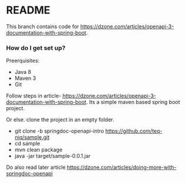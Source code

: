 # README #

This branch contains code for https://dzone.com/articles/openapi-3-documentation-with-spring-boot.

### How do I get set up? ###
Preerquisites:
* Java 8  
* Maven 3  
* Git  

Follow steps in article- https://dzone.com/articles/openapi-3-documentation-with-spring-boot.
Its a simple maven based spring boot project.

Or else.
clone the project in an empty folder.   
* git clone -b springdoc-openapi-intro https://github.com/teq-niq/sample.git  
* cd sample  
* mvn clean package  
* java -jar target/sample-0.0.1.jar  
  

Do also read later article https://dzone.com/articles/doing-more-with-springdoc-openapi  


